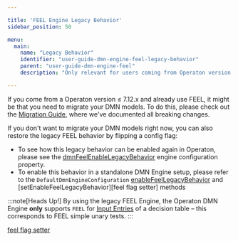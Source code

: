```yaml
---

title: 'FEEL Engine Legacy Behavior'
sidebar_position: 50

menu:
  main:
    name: "Legacy Behavior"
    identifier: "user-guide-dmn-engine-feel-legacy-behavior"
    parent: "user-guide-dmn-engine-feel"
    description: "Only relevant for users coming from Operaton version <= 7.12.0"

---
```


If you come from a Operaton version $\leq$ 7.12.x and already use FEEL, it might be that you need to
migrate your DMN models. To do this, please check out the [Migration Guide], where we've documented
all breaking changes.

If you don't want to migrate your DMN models right now, you can also restore the legacy FEEL
behavior by flipping a config flag:

* To see how this legacy behavior can be enabled again in Operaton, please see the
[dmnFeelEnableLegacyBehavior][legacy behavior flag] engine configuration property.
* To enable this behavior in a standalone DMN Engine setup, please refer to the `DefaultDmnEngineConfiguration`
[enableFeelLegacyBehavior][fluent feel flag setter] and [setEnableFeelLegacyBehavior][feel flag setter]
methods

:::note[Heads Up!]
By using the legacy FEEL Engine, the Operaton DMN Engine **only** supports `FEEL` for
<a href="../reference/dmn/decision-table/rule.md#input-entry-condition">Input Entries</a> of a decision table – this corresponds to FEEL
simple unary tests.
:::

[Migration Guide]: ../update/minor/712-to-713/index.md#entirely-replaced-feel-engine
[legacy behavior flag]: ../reference/deployment-descriptors/tags/process-engine.md#dmnFeelEnableLegacyBehavior
[fluent feel flag setter]: ../org/operaton/bpm/dmn/engine/impl/DefaultDmnEngineConfiguration.html#enableFeelLegacyBehavior
[feel flag setter](org/operaton/bpm/dmn/engine/impl/DefaultDmnEngineConfiguration.html#setEnableFeelLegacyBehavior)
